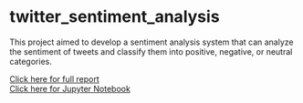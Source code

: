 # twitter_sentiment_analysis
This project aimed to develop a sentiment analysis system that can analyze the sentiment of tweets and classify them into positive, negative, or neutral categories.

<a href="https://github.com/shubhampokhrel81/twitter_sentiment_analysis/blob/main/sentiment_analysis_report.pdf">Click here for full report </a><br>
<a href="https://github.com/shubhampokhrel81/twitter_sentiment_analysis/blob/main/scrape_data.ipynb">Click here for Jupyter Notebook </a>
